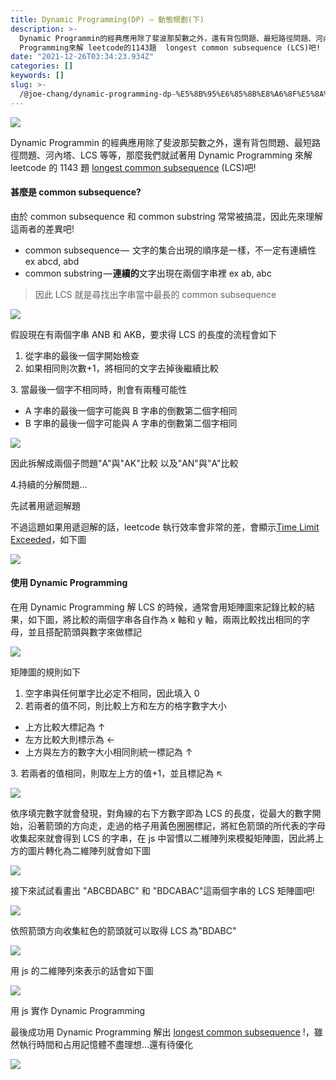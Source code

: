 ```yaml
---
title: Dynamic Programming(DP) — 動態規劃(下)
description: >-
  Dynamic Programmin的經典應用除了斐波那契數之外，還有背包問題、最短路徑問題、河內塔、LCS等等，那麼我們就試著用Dynamic
  Programming來解 leetcode的1143題  longest common subsequence (LCS)吧!
date: "2021-12-26T03:34:23.934Z"
categories: []
keywords: []
slug: >-
  /@joe-chang/dynamic-programming-dp-%E5%8B%95%E6%85%8B%E8%A6%8F%E5%8A%83-%E4%B8%8B-5a90c13aad28
---
```


![](/img/1__LFHGdDxa6__RkEEgsYIt4Lg.jpeg)

Dynamic Programmin 的經典應用除了斐波那契數之外，還有背包問題、最短路徑問題、河內塔、LCS 等等，那麼我們就試著用 Dynamic Programming 來解 leetcode 的 1143 題 [longest common subsequence](https://leetcode.com/problems/longest-common-subsequence/) (LCS)吧!

#### 甚麼是 common subsequence?

由於 common subsequence 和 common substring 常常被搞混，因此先來理解這兩者的差異吧!

- common subsequence —  文字的集合出現的順序是一樣，不一定有連續性 ex abcd, abd
- common substring — **連續的**文字出現在兩個字串裡 ex ab, abc

> 因此 LCS 就是尋找出字串當中最長的 common subsequence

![](/img/1__SxopzgQOEsxYwo__1Cfe6MA.png)

假設現在有兩個字串 ANB 和 AKB，要求得 LCS 的長度的流程會如下

1.  從字串的最後一個字開始檢查
2.  如果相同則次數+1，將相同的文字去掉後繼續比較

3\. 當最後一個字不相同時，則會有兩種可能性

- A 字串的最後一個字可能與 B 字串的倒數第二個字相同
- B 字串的最後一個字可能與 A 字串的倒數第二個字相同

![](/img/1__NL4TeQfA2J2ye4dYSzncbg.png)

因此拆解成兩個子問題"A"與"AK"比較 以及"AN"與"A"比較

4.持續的分解問題…

先試著用遞迴解題

不過這題如果用遞迴解的話，leetcode 執行效率會非常的差，會顯示[Time Limit Exceeded](https://leetcode.com/submissions/detail/553641456/)，如下圖

![](/img/1__zAnjch92PQSShvFBmoPKwQ.png)

#### 使用 Dynamic Programming

在用 Dynamic Programming 解 LCS 的時候，通常會用矩陣圖來記錄比較的結果，如下圖，將比較的兩個字串各自作為 x 軸和 y 軸，兩兩比較找出相同的字母，並且搭配箭頭與數字來做標記

![](/img/1__AX0yw7j9aYCfz7N4tAPz3w.png)

矩陣圖的規則如下

1.  空字串與任何單字比必定不相同，因此填入 0
2.  若兩者的值不同，則比較上方和左方的格字數字大小

- 上方比較大標記為 ↑
- 左方比較大則標示為 ←
- 上方與左方的數字大小相同則統一標記為 ↑

3\. 若兩者的值相同，則取左上方的值+1，並且標記為 ↖

![](/img/1____l4xPf9RUbIWY45xf1uCtA.png)

依序填完數字就會發現，對角線的右下方數字即為 LCS 的長度，從最大的數字開始，沿著箭頭的方向走，走過的格子用黃色圈圈標記，將紅色箭頭的所代表的字母收集起來就會得到 LCS 的字串，在 js 中習慣以二維陣列來模擬矩陣圖，因此將上方的圖片轉化為二維陣列就會如下圖

![](/img/1__N7t8D1BGMV2DWEFMWoLzUA.png)

接下來試試看畫出 "ABCBDABC" 和 "BDCABAC"這兩個字串的 LCS 矩陣圖吧!

![](/img/1__1IDpSs6zgy0QYUmiUHc1mg.png)

依照箭頭方向收集紅色的箭頭就可以取得 LCS 為"BDABC"

![](/img/1__gYelOhaptP2UMiUToGHplQ.png)

用 js 的二維陣列來表示的話會如下圖

![](/img/1__s6OyOzzcjDs__BwnUpR8Tcw.png)

用 js 實作 Dynamic Programming

最後成功用 Dynamic Programming 解出 [longest common subsequence](https://leetcode.com/problems/longest-common-subsequence/) !，雖然執行時間和占用記憶體不盡理想…還有待優化

![](/img/1__NrykSzxaBGnI6PB0b1Htfg.png)
